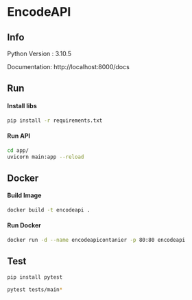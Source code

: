 # EncodeAPI

## Info

Python Version : 3.10.5

Documentation: http://localhost:8000/docs

## Run

#### Install libs
```bash
pip install -r requirements.txt
```

####  Run API
```bash
cd app/
uvicorn main:app --reload
```

## Docker

#### Build Image
```bash
docker build -t encodeapi .
```

#### Run Docker
```bash
docker run -d --name encodeapicontanier -p 80:80 encodeapi
```

## Test

```bash
pip install pytest
```

```bash
pytest tests/main*
```

